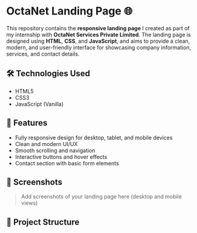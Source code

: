 # OctaNet Landing Page 🌐

This repository contains the **responsive landing page** I created as part of my internship with **OctaNet Services Private Limited**. The landing page is designed using **HTML**, **CSS**, and **JavaScript**, and aims to provide a clean, modern, and user-friendly interface for showcasing company information, services, and contact details.

## 🛠️ Technologies Used

- HTML5
- CSS3
- JavaScript (Vanilla)

## 📱 Features

- Fully responsive design for desktop, tablet, and mobile devices
- Clean and modern UI/UX
- Smooth scrolling and navigation
- Interactive buttons and hover effects
- Contact section with basic form elements

## 📸 Screenshots

> Add screenshots of your landing page here (desktop and mobile views)

## 📁 Project Structure

